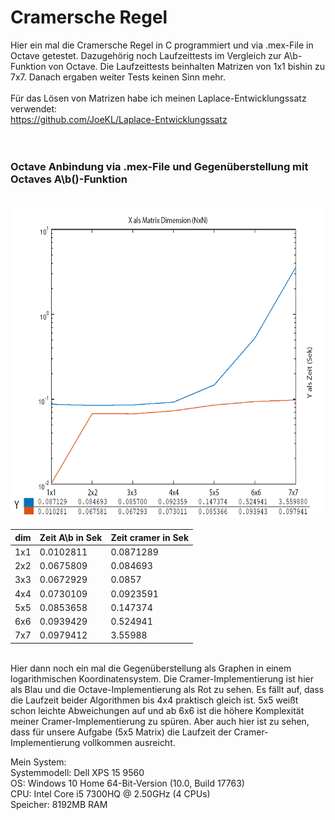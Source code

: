 # Cramersche Regel
Hier ein mal die Cramersche Regel in C programmiert und via .mex-File in Octave getestet. Dazugehörig noch Laufzeittests im Vergleich zur A\b-Funktion von Octave. Die Laufzeittests beinhalten Matrizen von 1x1 bishin zu 7x7. Danach ergaben weiter Tests keinen Sinn mehr.
<br>
<br>
Für das Lösen von Matrizen habe ich meinen Laplace-Entwicklungssatz verwendet:<br>
https://github.com/JoeKL/Laplace-Entwicklungssatz<br>
<br>
<br>

### Octave Anbindung via .mex-File und Gegenüberstellung mit Octaves A\b()-Funktion
<br>
<img src="https://github.com/JoeKL/Cramersche-Regel/blob/master/cramer/gg%C3%83%C2%BC.png" height="500"> <br>


| dim | Zeit A\b in Sek|Zeit cramer in Sek|
|-----|----------------|------------------|
| 1x1 |       0.0102811|         0.0871289|
| 2x2 |       0.0675809|          0.084693|
| 3x3 |       0.0672929|            0.0857|
| 4x4 |       0.0730109|         0.0923591|
| 5x5 |       0.0853658|          0.147374|
| 6x6 |       0.0939429|          0.524941|
| 7x7 |       0.0979412|           3.55988|

<br>
Hier dann noch ein mal die Gegenüberstellung als Graphen in einem logarithmischen Koordinatensystem. Die Cramer-Implementierung ist hier als Blau und die Octave-Implementierung als Rot zu sehen. Es fällt auf, dass die Laufzeit beider Algorithmen bis 4x4 praktisch gleich ist. 5x5 weißt schon leichte Abweichungen auf und ab 6x6 ist die höhere Komplexität meiner Cramer-Implementierung zu spüren.
Aber auch hier ist zu sehen, dass für unsere Aufgabe (5x5 Matrix) die Laufzeit der Cramer-Implementierung vollkommen ausreicht.
 
<br>

Mein System:<br>
  Systemmodell: Dell XPS 15 9560<br>
  OS: Windows 10 Home 64-Bit-Version (10.0, Build 17763)<br>
  CPU: Intel Core i5 7300HQ @ 2.50GHz (4 CPUs)<br>
  Speicher: 8192MB RAM
